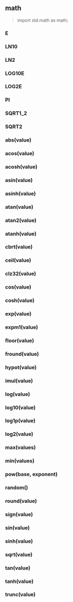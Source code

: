 
## math
> import std.math as math;

### E

### LN10

### LN2

### LOG10E

### LOG2E

### PI

### SQRT1_2

### SQRT2

### abs(value)

### acos(value)

### acosh(value)

### asin(value)

### asinh(value)

### atan(value)

### atan2(value)

### atanh(value)

### cbrt(value)

### ceil(value)

### clz32(value)

### cos(value)

### cosh(value)

### exp(value)

### expm1(value)

### floor(value)

### fround(value)

### hypot(value)

### imul(value)

### log(value)

### log10(value)

### log1p(value)

### log2(value)

### max(values)

### min(values)

### pow(base, exponent)

### random()

### round(value)

### sign(value)

### sin(value)

### sinh(value)

### sqrt(value)

### tan(value)

### tanh(value)

### trunc(value)

